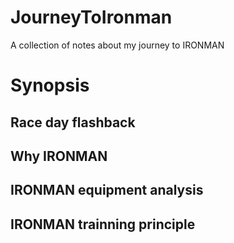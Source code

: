 # JourneyToIronman
A collection of notes about my journey to IRONMAN

# Synopsis
## Race day flashback
## Why IRONMAN
## IRONMAN equipment analysis
## IRONMAN trainning principle 
